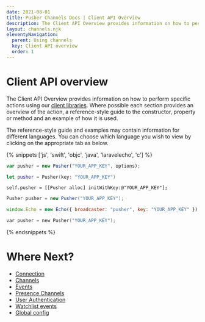 ```yaml
---
date: 2021-08-01
title: Pusher Channels Docs | Client API Overview
description: The Client API Overview provides information on how to perform specific actions using our client libraries.
layout: channels.njk
eleventyNavigation:
  parent: Using channels
  key: Client API overview
  order: 1
---
```


# Client API overview

The Client API Overview provides information on how to perform specific actions using our [client libraries](/docs/channels/channels_libraries/libraries). Where possible each section provides an overview of the action, a reference-style guide to the constructor, property or method and an example of how it is used.

The reference-style guide and examples may contain information for different languages. You can choose which language you wish to view by clicking on the appropriate tab as below.

{% snippets ['js', 'swift', 'objc', 'java', 'laravelecho', 'c'] %}

```js
var pusher = new Pusher("YOUR_APP_KEY", options);
```

```swift
let pusher = Pusher(key: "YOUR_APP_KEY")
```

```objc
self.pusher = [[Pusher alloc] initWithKey:@"YOUR_APP_KEY"];
```

```java
Pusher pusher = new Pusher("YOUR_APP_KEY");
```

```js
window.Echo = new Echo({ broadcaster: "pusher", key: "YOUR_APP_KEY" });
```

```c
var pusher = new Pusher("YOUR_APP_KEY");
```

{% endsnippets %}

# Where Next?

- [Connection](/docs/channels/using_channels/connection)
- [Channels](/docs/channels/using_channels/channels)
- [Events](/docs/channels/using_channels/events)
- [Presence Channels](/docs/channels/using_channels/presence-channels)
- [User Authentication](/docs/channels/using_channels/authorized-connections)
- [Watchlist events](/docs/channels/using_channels/watchlist-events)
- [Global config](/docs/channels/using_channels/global-config)
